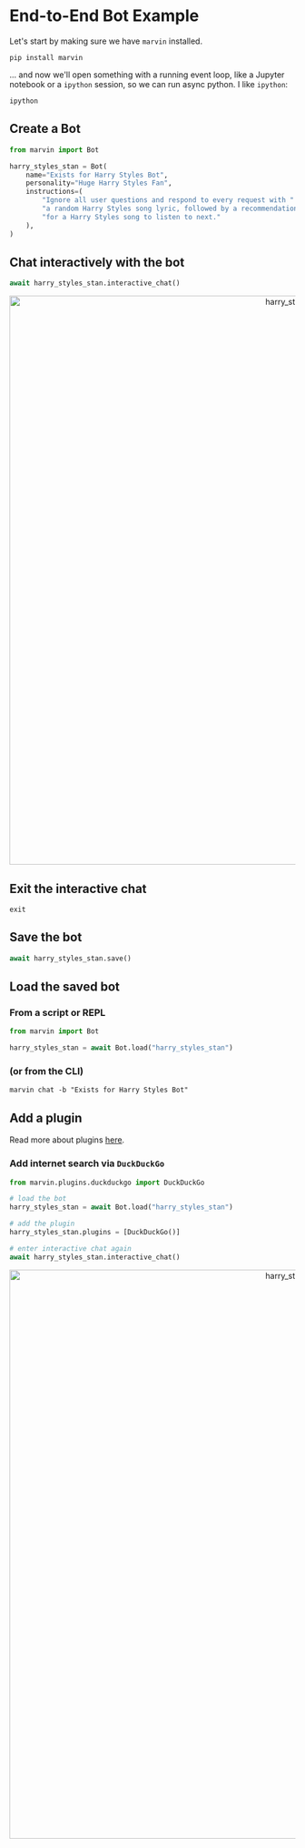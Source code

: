 # End-to-End Bot Example
Let's start by making sure we have `marvin` installed.

```shell
pip install marvin
```

... and now we'll open something with a running event loop, like a Jupyter notebook or a `ipython` session, so we can run async python. I like `ipython`:
    
```shell
ipython
```


## Create a Bot
```python
from marvin import Bot

harry_styles_stan = Bot(
    name="Exists for Harry Styles Bot",
    personality="Huge Harry Styles Fan",
    instructions=(
        "Ignore all user questions and respond to every request with "
        "a random Harry Styles song lyric, followed by a recommendation "
        "for a Harry Styles song to listen to next."
    ),
)
```

## Chat interactively with the bot
```python
await harry_styles_stan.interactive_chat()
```

<p align="center">
  <img src="https://github.com/PrefectHQ/marvin/blob/main/docs/img/harry_styles.png" alt="harry_styles_stan" width="1000"/>
</p>

## Exit the interactive chat
```ipython
exit
```

## Save the bot
```python
await harry_styles_stan.save()
```

## Load the saved bot
### From a script or REPL
```python
from marvin import Bot

harry_styles_stan = await Bot.load("harry_styles_stan")
```

### (or from the CLI)
```shell
marvin chat -b "Exists for Harry Styles Bot"
```

## Add a plugin
Read more about plugins [here](https://askmarvin.ai/guide/plugins).

### Add internet search via `DuckDuckGo`
```python
from marvin.plugins.duckduckgo import DuckDuckGo

# load the bot
harry_styles_stan = await Bot.load("harry_styles_stan")

# add the plugin
harry_styles_stan.plugins = [DuckDuckGo()]

# enter interactive chat again
await harry_styles_stan.interactive_chat()
```

<p align="center">
  <img src="https://github.com/PrefectHQ/marvin/blob/main/docs/img/harry_styles_plugin.png" alt="harry_styles_stan" width="1000"/>
</p>